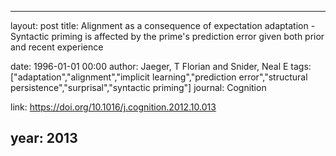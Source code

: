 ---
layout: post
title: Alignment as a consequence of expectation adaptation - Syntactic priming is affected by the prime's prediction error given both prior and recent experience

date: 1996-01-01 00:00
author: Jaeger, T Florian and Snider, Neal E
tags: ["adaptation","alignment","implicit learning","prediction error","structural persistence","surprisal","syntactic priming"]
journal: Cognition

link: https://doi.org/10.1016/j.cognition.2012.10.013

year: 2013
-----